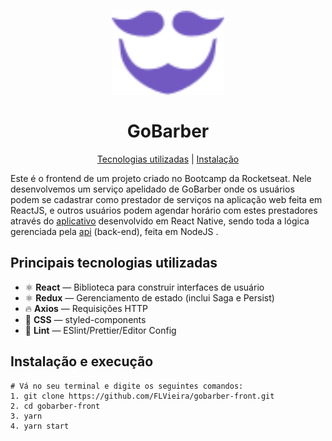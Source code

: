 <h1 align="center">
<img src="logo-purple.svg" width="180"/>

<br />
<br />
GoBarber 
</h1>

<p align="center">
  <a href="#principais-tecnologias-utilizadas">Tecnologias utilizadas</a> |
  <a href="#instalação-e-execução">Instalação</a> 
</p>

Este é o frontend de um projeto criado no Bootcamp da Rocketseat. Nele desenvolvemos um serviço apelidado de GoBarber onde os usuários podem se cadastrar como prestador de serviços na aplicação web feita em ReactJS, e outros usuários podem agendar horário com estes prestadores através do [aplicativo](https://github.com/FLVieira/gobarber-mobile) desenvolvido em React Native, sendo toda a lógica gerenciada pela [api](https://github.com/FLVieira/gobarber-api) (back-end), feita em NodeJS .

## Principais tecnologias utilizadas

- ⚛ **React** — Biblioteca para construir interfaces de usuário
- ⚛ **Redux** — Gerenciamento de estado (inclui Saga e Persist)
- 🔥 **Axios** — Requisições HTTP
- 💅 **CSS** — styled-components
- 💖 **Lint** — ESlint/Prettier/Editor Config

## Instalação e execução

```
# Vá no seu terminal e digite os seguintes comandos:
1. git clone https://github.com/FLVieira/gobarber-front.git
2. cd gobarber-front
3. yarn 
4. yarn start
```
